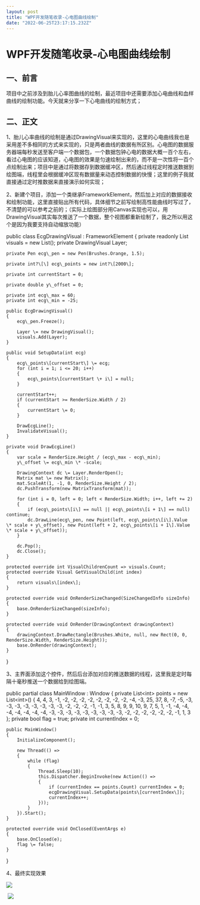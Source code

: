 ```yaml
---
layout: post
title: "WPF开发随笔收录-心电图曲线绘制"
date: "2022-06-25T23:17:15.232Z"
---
```

WPF开发随笔收录-心电图曲线绘制
=================

一、前言
----

项目中之前涉及到胎儿心率图曲线的绘制，最近项目中还需要添加心电曲线和血样曲线的绘制功能。今天就来分享一下心电曲线的绘制方式；

二、正文
----

1、胎儿心率曲线的绘制是通过DrawingVisual来实现的，这里的心电曲线我也是采用差不多相同的方式来实现的，只是两者曲线的数据有所区别。心电图的数据服务器端每秒发送至客户端一个数据包，一个数据包钟心电的数据大概一百个左右，看过心电图的应该知道，心电图的效果是匀速绘制出来的，而不是一次性将一百个点绘制出来；项目中是通过将数据存到数据缓冲区，然后通过线程定时推送数据到绘图端，线程里会根据缓冲区现有数据量来动态控制数据的快慢；这里的例子我就直接通过定时推数据来直接演示如何实现；

2、新建个项目，添加一个类继承FrameworkElement，然后加上对应的数据接收和绘制功能，这里直接贴出所有代码，具体细节之前写绘制高性能曲线时写过了，不清楚的可以参考之前的；（实际上绘图部分用Canvas实现也可以，用DrawingVisual其实每次推送了一个数据，整个视图都重新绘制了，我之所以用这个是因为我要支持自动缩放功能）

public class EcgDrawingVisual : FrameworkElement
{
    private readonly List<Visual> visuals = new List<Visual>();
    private DrawingVisual Layer;

    private Pen ecg\_pen = new Pen(Brushes.Orange, 1.5);

    private int?\[\] ecg\_points = new int?\[2000\];

    private int currentStart = 0;

    private double y\_offset = 0;

    private int ecg\_max = 60;
    private int ecg\_min = -25;

    public EcgDrawingVisual()
    {
        ecg\_pen.Freeze();

        Layer \= new DrawingVisual();
        visuals.Add(Layer);
    }

    public void SetupData(int ecg)
    {
        ecg\_points\[currentStart\] \= ecg;
        for (int i = 1; i <= 20; i++)
        {
            ecg\_points\[currentStart \+ i\] = null;
        }

        currentStart++;
        if (currentStart >= RenderSize.Width / 2)
        {
            currentStart \= 0;
        }

        DrawEcgLine();
        InvalidateVisual();
    }

    private void DrawEcgLine()
    {
        var scale = RenderSize.Height / (ecg\_max - ecg\_min);
        y\_offset \= ecg\_min \* -scale;

        DrawingContext dc \= Layer.RenderOpen();
        Matrix mat \= new Matrix();
        mat.ScaleAt(1, -1, 0, RenderSize.Height / 2);
        dc.PushTransform(new MatrixTransform(mat));

        for (int i = 0, left = 0; left < RenderSize.Width; i++, left += 2)
        {
            if (ecg\_points\[i\] == null || ecg\_points\[i + 1\] == null) continue;
            dc.DrawLine(ecg\_pen, new Point(left, ecg\_points\[i\].Value \* scale + y\_offset), new Point(left + 2, ecg\_points\[i + 1\].Value \* scale + y\_offset));
        }

        dc.Pop();
        dc.Close();
    }

    protected override int VisualChildrenCount => visuals.Count;
    protected override Visual GetVisualChild(int index)
    {
        return visuals\[index\];
    }

    protected override void OnRenderSizeChanged(SizeChangedInfo sizeInfo)
    {
        base.OnRenderSizeChanged(sizeInfo);
    }

    protected override void OnRender(DrawingContext drawingContext)
    {
        drawingContext.DrawRectangle(Brushes.White, null, new Rect(0, 0, RenderSize.Width, RenderSize.Height));
        base.OnRender(drawingContext);
    }
}

3、主界面添加这个控件，然后后台添加对应的推送数据的线程，这里我是定时每隔十毫秒推送一个数据给到绘图端。

public partial class MainWindow : Window
{
    private List<int\> points = new List<int\>() { 4, 4, 3, -1, -2, -2, -2, -2, -2, -2, -2, -2, -4, -3, 25, 37, 8, -7, -5, -3, -3, -3, -3, -3, -3, -3, -3, -2, -2, -2, -1, -1, 3, 5, 8, 9, 9, 10, 9, 7, 5, 1, -1, -4, -4, -4, -4, -4, -4, -4, -3, -3, -3, -3, -3, -3, -3, -3, -3, -2, -2, -2, -2, -2, -2, -1, 1, 3 };
    private bool flag = true;
    private int currentIndex = 0;

    public MainWindow()
    {
        InitializeComponent();

        new Thread(() =>
        {
            while (flag)
            {
                Thread.Sleep(10);
                this.Dispatcher.BeginInvoke(new Action(() =>
                {
                    if (currentIndex == points.Count) currentIndex = 0;
                    ecgDrawingVisual.SetupData(points\[currentIndex\]);
                    currentIndex++;
                }));
            }
        }).Start();
    }

    protected override void OnClosed(EventArgs e)
    {
        base.OnClosed(e);
        flag \= false;
    }
}

4、最终实现效果

![](https://img2022.cnblogs.com/blog/2252415/202206/2252415-20220625150929609-1392120546.gif)

 ![](https://img2022.cnblogs.com/blog/2252415/202206/2252415-20220625150948222-337280932.gif)